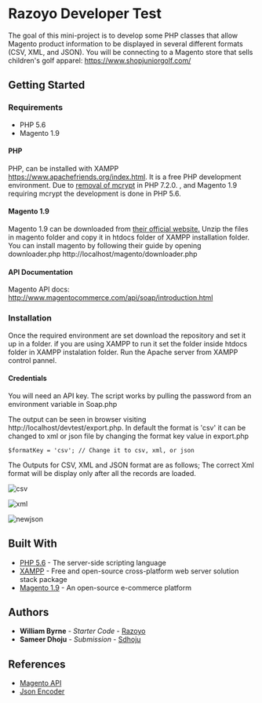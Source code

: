 # Razoyo Developer Test

The goal of this mini-project is to develop some PHP classes that allow Magento product information to be displayed in several different formats (CSV, XML, and JSON). You will be connecting to a Magento store that sells children's golf apparel: <https://www.shopjuniorgolf.com/>



## Getting Started

### Requirements
   -	PHP 5.6 
   -    Magento 1.9
#### PHP 
PHP, can be installed with XAMPP https://www.apachefriends.org/index.html.  It is a free PHP development environment. Due to [removal of mcrypt](http://php.net/manual/en/intro.mcrypt.php) in PHP 7.2.0. , and Magento 1.9 requiring mcrypt the development is done in PHP 5.6.

#### Magento 1.9
Magento 1.9 can be downloaded from [their official website.](https://magento.com/tech-resources/download) Unzip the files in magento folder and copy it in htdocs folder of XAMPP installation folder. You can install magento by following their guide by opening downloader.php http://localhost/magento/downloader.php
    
#### API Documentation
Magento API docs: <http://www.magentocommerce.com/api/soap/introduction.html>

### Installation
Once the required environment are set download the repository and set it up in a folder. if you are using XAMPP to run it set the folder inside htdocs folder in XAMPP instalation folder. Run the Apache server from XAMPP control pannel. 

#### Credentials
You will need an API key. The script works by pulling the password from an environment variable in Soap.php

The output can be seen in browser visiting http://localhost/devtest/export.php. In default the format is 'csv' it can be changed to xml or json file by changing the format key value in export.php 
```
$formatKey = 'csv'; // Change it to csv, xml, or json
```
The Outputs for CSV, XML and JSON format are as follows;
The correct Xml format will be display only after all the records are loaded. 

![csv](https://user-images.githubusercontent.com/25574185/51796960-9bee4800-21c1-11e9-8eaa-fb997fbce6a7.JPG)

![xml](https://user-images.githubusercontent.com/25574185/51796965-ac062780-21c1-11e9-9d96-19a4c56316c8.JPG)

![newjson](https://user-images.githubusercontent.com/25574185/51935331-47b6b400-23cb-11e9-8a0b-95691b593346.JPG)



## Built With

* [PHP 5.6](http://www.php.net/) - The server-side scripting language 
* [XAMPP](https://www.apachefriends.org/index.html) - Free and open-source cross-platform web server solution stack package 
* [Magento 1.9](https://magento.com/) -  An open-source e-commerce platform


## Authors

* **William Byrne** - *Starter Code* - [Razoyo](https://github.com/razoyo)
* **Sameer Dhoju** - *Submission* - [Sdhoju](https://github.com/sdhoju)

## References

 * [Magento API](https://devdocs.magento.com/guides/m1x/api/soap/catalog/catalogProduct/catalog_product.list.html)
 * [Json Encoder](http://php.net/manual/en/function.json-encode.php)
